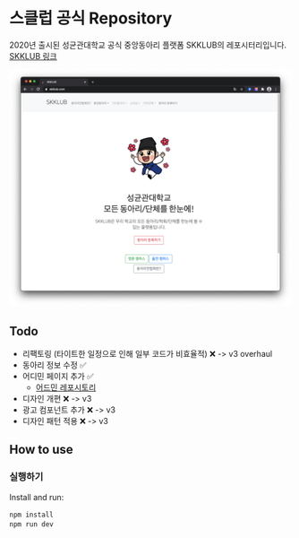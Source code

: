 # 스클럽 공식 Repository

2020년 출시된 성균관대학교 공식 중앙동아리 플랫폼 SKKLUB의 레포시터리입니다.
[SKKLUB 링크](https://www.skklub.com/)

![Image of SKKLUB](https://github.com/SKKU-TSC/skklub_v2/blob/master/public/skklub_screenshot.png)

## Todo

- 리팩토링 (타이트한 일정으로 인해 일부 코드가 비효율적) ❌ -> v3 overhaul
- 동아리 정보 수정 ✅
- 어디민 페이지 추가 ✅
  - [어드민 레포시토리](https://github.com/SKKU-TSC/skklub-admin-v1)
- 디자인 개편 ❌ -> v3
- 광고 컴포넌트 추가 ❌ -> v3
- 디자인 패턴 적용 ❌ -> v3

## How to use

### 실행하기

Install and run:

```bash
npm install
npm run dev
```
